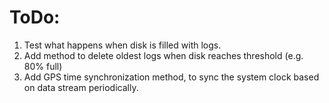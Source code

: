 ToDo:
=====

1. Test what happens when disk is filled with logs.
2. Add method to delete oldest logs when disk reaches threshold (e.g. 80% full)
3. Add GPS time synchronization method, to sync the system clock based on data stream periodically.
